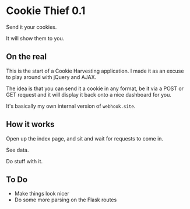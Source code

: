 # Cookie Thief 0.1 

Send it your cookies. 

It will show them to you. 

## On the real

This is the start of a Cookie Harvesting application. I made it as an excuse to play around with jQuery and AJAX. 

The idea is that you can send it a cookie in any format, be it via a POST or GET request and it will display it back onto a nice dashboard for you. 

It's basically my own internal version of `webhook.site`.

## How it works

Open up the index page, and sit and wait for requests to come in. 

See data. 

Do stuff with it.  

## To Do

- Make things look nicer
- Do some more parsing on the Flask routes
